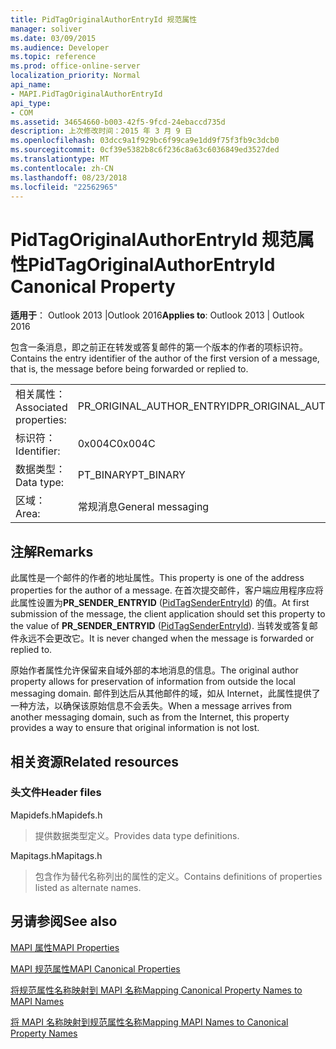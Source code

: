 ```yaml
---
title: PidTagOriginalAuthorEntryId 规范属性
manager: soliver
ms.date: 03/09/2015
ms.audience: Developer
ms.topic: reference
ms.prod: office-online-server
localization_priority: Normal
api_name:
- MAPI.PidTagOriginalAuthorEntryId
api_type:
- COM
ms.assetid: 34654660-b003-42f5-9fcd-24ebaccd735d
description: 上次修改时间：2015 年 3 月 9 日
ms.openlocfilehash: 03dcc9a1f929bc6f99ca9e1dd9f75f3fb9c3dcb0
ms.sourcegitcommit: 0cf39e5382b8c6f236c8a63c6036849ed3527ded
ms.translationtype: MT
ms.contentlocale: zh-CN
ms.lasthandoff: 08/23/2018
ms.locfileid: "22562965"
---
```

# <a name="pidtagoriginalauthorentryid-canonical-property"></a><span data-ttu-id="d6ee6-103">PidTagOriginalAuthorEntryId 规范属性</span><span class="sxs-lookup"><span data-stu-id="d6ee6-103">PidTagOriginalAuthorEntryId Canonical Property</span></span>

  
  
<span data-ttu-id="d6ee6-104">**适用于**： Outlook 2013 |Outlook 2016</span><span class="sxs-lookup"><span data-stu-id="d6ee6-104">**Applies to**: Outlook 2013 | Outlook 2016</span></span> 
  
<span data-ttu-id="d6ee6-105">包含一条消息，即之前正在转发或答复邮件的第一个版本的作者的项标识符。</span><span class="sxs-lookup"><span data-stu-id="d6ee6-105">Contains the entry identifier of the author of the first version of a message, that is, the message before being forwarded or replied to.</span></span>
  
|||
|:-----|:-----|
|<span data-ttu-id="d6ee6-106">相关属性：</span><span class="sxs-lookup"><span data-stu-id="d6ee6-106">Associated properties:</span></span>  <br/> |<span data-ttu-id="d6ee6-107">PR_ORIGINAL_AUTHOR_ENTRYID</span><span class="sxs-lookup"><span data-stu-id="d6ee6-107">PR_ORIGINAL_AUTHOR_ENTRYID</span></span>  <br/> |
|<span data-ttu-id="d6ee6-108">标识符：</span><span class="sxs-lookup"><span data-stu-id="d6ee6-108">Identifier:</span></span>  <br/> |<span data-ttu-id="d6ee6-109">0x004C</span><span class="sxs-lookup"><span data-stu-id="d6ee6-109">0x004C</span></span>  <br/> |
|<span data-ttu-id="d6ee6-110">数据类型：</span><span class="sxs-lookup"><span data-stu-id="d6ee6-110">Data type:</span></span>  <br/> |<span data-ttu-id="d6ee6-111">PT_BINARY</span><span class="sxs-lookup"><span data-stu-id="d6ee6-111">PT_BINARY</span></span>  <br/> |
|<span data-ttu-id="d6ee6-112">区域：</span><span class="sxs-lookup"><span data-stu-id="d6ee6-112">Area:</span></span>  <br/> |<span data-ttu-id="d6ee6-113">常规消息</span><span class="sxs-lookup"><span data-stu-id="d6ee6-113">General messaging</span></span>  <br/> |
   
## <a name="remarks"></a><span data-ttu-id="d6ee6-114">注解</span><span class="sxs-lookup"><span data-stu-id="d6ee6-114">Remarks</span></span>

<span data-ttu-id="d6ee6-115">此属性是一个邮件的作者的地址属性。</span><span class="sxs-lookup"><span data-stu-id="d6ee6-115">This property is one of the address properties for the author of a message.</span></span> <span data-ttu-id="d6ee6-116">在首次提交邮件，客户端应用程序应将此属性设置为**PR_SENDER_ENTRYID** ([PidTagSenderEntryId](pidtagsenderentryid-canonical-property.md)) 的值。</span><span class="sxs-lookup"><span data-stu-id="d6ee6-116">At first submission of the message, the client application should set this property to the value of **PR_SENDER_ENTRYID** ([PidTagSenderEntryId](pidtagsenderentryid-canonical-property.md)).</span></span> <span data-ttu-id="d6ee6-117">当转发或答复邮件永远不会更改它。</span><span class="sxs-lookup"><span data-stu-id="d6ee6-117">It is never changed when the message is forwarded or replied to.</span></span> 
  
<span data-ttu-id="d6ee6-118">原始作者属性允许保留来自域外部的本地消息的信息。</span><span class="sxs-lookup"><span data-stu-id="d6ee6-118">The original author property allows for preservation of information from outside the local messaging domain.</span></span> <span data-ttu-id="d6ee6-119">邮件到达后从其他邮件的域，如从 Internet，此属性提供了一种方法，以确保该原始信息不会丢失。</span><span class="sxs-lookup"><span data-stu-id="d6ee6-119">When a message arrives from another messaging domain, such as from the Internet, this property provides a way to ensure that original information is not lost.</span></span>
  
## <a name="related-resources"></a><span data-ttu-id="d6ee6-120">相关资源</span><span class="sxs-lookup"><span data-stu-id="d6ee6-120">Related resources</span></span>

### <a name="header-files"></a><span data-ttu-id="d6ee6-121">头文件</span><span class="sxs-lookup"><span data-stu-id="d6ee6-121">Header files</span></span>

<span data-ttu-id="d6ee6-122">Mapidefs.h</span><span class="sxs-lookup"><span data-stu-id="d6ee6-122">Mapidefs.h</span></span>
  
> <span data-ttu-id="d6ee6-123">提供数据类型定义。</span><span class="sxs-lookup"><span data-stu-id="d6ee6-123">Provides data type definitions.</span></span>
    
<span data-ttu-id="d6ee6-124">Mapitags.h</span><span class="sxs-lookup"><span data-stu-id="d6ee6-124">Mapitags.h</span></span>
  
> <span data-ttu-id="d6ee6-125">包含作为替代名称列出的属性的定义。</span><span class="sxs-lookup"><span data-stu-id="d6ee6-125">Contains definitions of properties listed as alternate names.</span></span>
    
## <a name="see-also"></a><span data-ttu-id="d6ee6-126">另请参阅</span><span class="sxs-lookup"><span data-stu-id="d6ee6-126">See also</span></span>



[<span data-ttu-id="d6ee6-127">MAPI 属性</span><span class="sxs-lookup"><span data-stu-id="d6ee6-127">MAPI Properties</span></span>](mapi-properties.md)
  
[<span data-ttu-id="d6ee6-128">MAPI 规范属性</span><span class="sxs-lookup"><span data-stu-id="d6ee6-128">MAPI Canonical Properties</span></span>](mapi-canonical-properties.md)
  
[<span data-ttu-id="d6ee6-129">将规范属性名称映射到 MAPI 名称</span><span class="sxs-lookup"><span data-stu-id="d6ee6-129">Mapping Canonical Property Names to MAPI Names</span></span>](mapping-canonical-property-names-to-mapi-names.md)
  
[<span data-ttu-id="d6ee6-130">将 MAPI 名称映射到规范属性名称</span><span class="sxs-lookup"><span data-stu-id="d6ee6-130">Mapping MAPI Names to Canonical Property Names</span></span>](mapping-mapi-names-to-canonical-property-names.md)

